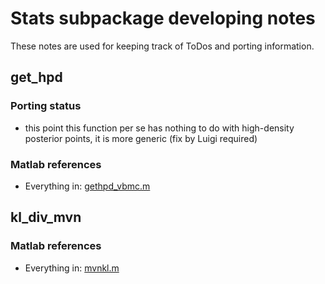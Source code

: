 # Stats subpackage developing notes

These notes are used for keeping track of ToDos and porting information.

## get_hpd

### Porting status
- this point this function per se has nothing to do with high-density posterior points, it is more generic (fix by Luigi required)

### Matlab references
-  Everything in: [gethpd_vbmc.m](https://github.com/lacerbi/vbmc/blob/master/misc/gethpd_vbmc.m)

## kl_div_mvn

### Matlab references
-  Everything in: [mvnkl.m](https://github.com/lacerbi/vbmc/blob/master/shared/mvnkl.m)
